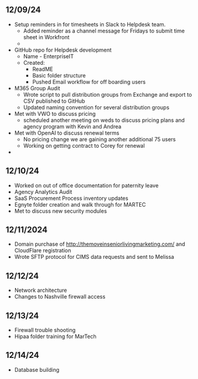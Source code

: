
## 12/09/24

-  Setup reminders in for timesheets in Slack to Helpdesk team.
	- Added reminder as a channel message for Fridays to submit time sheet in Workfront
	- 
- GitHub repo for Helpdesk development
	- Name - EnterpriseIT
	- Created:
		- ReadME
		- Basic folder structure 
		- Pushed Email workflow for off boarding users
- M365 Group Audit
	- Wrote script to pull distribution groups from Exchange and export to CSV published to GitHub
	- Updated naming convention for several distribution groups
- Met with VWO to discuss pricing 
	- scheduled another meeting on weds to discuss pricing plans and agency program with Kevin and Andrea 
- Met with OpenAI to discuss renewal terms
	- No pricing change we are gaining another additional 75 users
	- Working on getting contract to Corey for renewal
- 
## 12/10/24
- Worked on out of office documentation for paternity leave
- Agency Analytics Audit
- SaaS Procurement Process inventory updates
- Egnyte folder creation and walk through for MARTEC 
- Met to discuss new security modules
## 12/11/2024
- Domain purchase of http://themoveinseniorlivingmarketing.com/ and CloudFlare registration 
- Wrote SFTP protocol for CIMS data requests and sent to Melissa 

## 12/12/24 
- Network architecture
- Changes to Nashville firewall access
## 12/13/24
- Firewall trouble shooting
- Hipaa folder training for MarTech

## 12/14/24
- Database building
